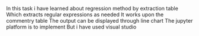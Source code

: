 In this task i have learned about regression method by extraction table 
Which extracts regular expressions as needed 
It works upon the commentry table
The output can be displayed through line chart 
The jupyter platform is to implement 
But i have used visual studio 
